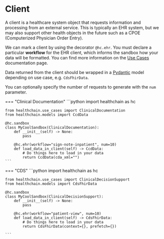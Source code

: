 # Client

A client is a healthcare system object that requests information and processing from an external service. This is typically an EHR system, but we may also support other health objects in the future such as a CPOE (Computerized Physician Order Entry).

We can mark a client by using the decorator `@hc.ehr`. You must declare a particular **workflow** for the EHR client, which informs the sandbox how your data will be formatted. You can find more information on the [Use Cases](./use_cases/use_cases.md) documentation page.

Data returned from the client should be wrapped in a [Pydantic](https://docs.pydantic.dev/latest/) model depending on use case, e.g. `CdsFhirData`.

You can optionally specify the number of requests to generate with the `num` parameter.

=== "Clinical Documentation"
    ```python
    import healthchain as hc

    from healthchain.use_cases import ClinicalDocumentation
    from healthchain.models import CcdData

    @hc.sandbox
    class MyCoolSandbox(ClinicalDocumentation):
        def __init__(self) -> None:
            pass

        @hc.ehr(workflow="sign-note-inpatient", num=10)
        def load_data_in_client(self) -> CcdData:
            # Do things here to load in your data
            return CcdData(cda_xml="")
    ```

=== "CDS"
    ```python
    import healthchain as hc

    from healthchain.use_cases import ClinicalDecisionSupport
    from healthchain.models import CdsFhirData

    @hc.sandbox
    class MyCoolSandbox(ClinicalDecisionSupport):
        def __init__(self) -> None:
            pass

        @hc.ehr(workflow="patient-view", num=10)
        def load_data_in_client(self) -> CdsFhirData:
            # Do things here to load in your data
            return CdsFhirData(context={}, prefetch={})

    ```
